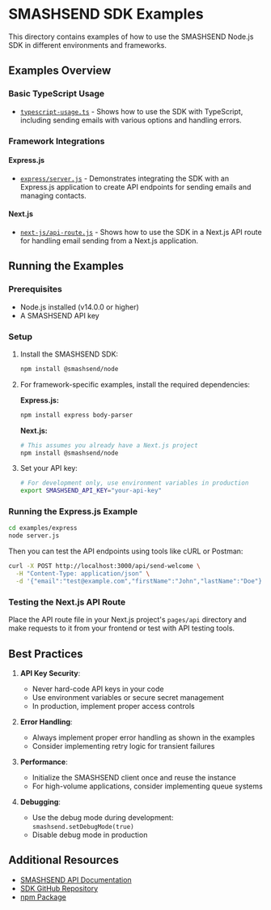 # SMASHSEND SDK Examples

This directory contains examples of how to use the SMASHSEND Node.js SDK in different environments and frameworks.

## Examples Overview

### Basic TypeScript Usage

- [`typescript-usage.ts`](./typescript-usage.ts) - Shows how to use the SDK with TypeScript, including sending emails with various options and handling errors.

### Framework Integrations

#### Express.js

- [`express/server.js`](./express/server.js) - Demonstrates integrating the SDK with an Express.js application to create API endpoints for sending emails and managing contacts.

#### Next.js

- [`next-js/api-route.js`](./next-js/api-route.js) - Shows how to use the SDK in a Next.js API route for handling email sending from a Next.js application.

## Running the Examples

### Prerequisites

- Node.js installed (v14.0.0 or higher)
- A SMASHSEND API key

### Setup

1. Install the SMASHSEND SDK:

   ```bash
   npm install @smashsend/node
   ```

2. For framework-specific examples, install the required dependencies:

   **Express.js:**

   ```bash
   npm install express body-parser
   ```

   **Next.js:**

   ```bash
   # This assumes you already have a Next.js project
   npm install @smashsend/node
   ```

3. Set your API key:
   ```bash
   # For development only, use environment variables in production
   export SMASHSEND_API_KEY="your-api-key"
   ```

### Running the Express.js Example

```bash
cd examples/express
node server.js
```

Then you can test the API endpoints using tools like cURL or Postman:

```bash
curl -X POST http://localhost:3000/api/send-welcome \
  -H "Content-Type: application/json" \
  -d '{"email":"test@example.com","firstName":"John","lastName":"Doe"}'
```

### Testing the Next.js API Route

Place the API route file in your Next.js project's `pages/api` directory and make requests to it from your frontend or test with API testing tools.

## Best Practices

1. **API Key Security**:

   - Never hard-code API keys in your code
   - Use environment variables or secure secret management
   - In production, implement proper access controls

2. **Error Handling**:

   - Always implement proper error handling as shown in the examples
   - Consider implementing retry logic for transient failures

3. **Performance**:

   - Initialize the SMASHSEND client once and reuse the instance
   - For high-volume applications, consider implementing queue systems

4. **Debugging**:
   - Use the debug mode during development: `smashsend.setDebugMode(true)`
   - Disable debug mode in production

## Additional Resources

- [SMASHSEND API Documentation](https://smashsend.com/docs/api)
- [SDK GitHub Repository](https://github.com/smashsend/smashsend-node)
- [npm Package](https://www.npmjs.com/package/@smashsend/node)
